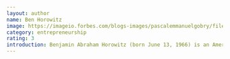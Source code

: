 ```yaml
---
layout: author
name: Ben Horowitz
image: https://imageio.forbes.com/blogs-images/pascalemmanuelgobry/files/2014/09/ben-horowitz.jpg
category: entrepreneurship
rating: 3
introduction: Benjamin Abraham Horowitz (born June 13, 1966) is an American businessman, investor, blogger, and author. He is a technology entrepreneur and co-founder along with Marc Andreessen of the venture capital firm Andreessen Horowitz. He previously co-founded and served as president and chief executive officer of the enterprise software company Opsware, which Hewlett-Packard acquired in 2007. Horowitz is the author of The Hard Thing About Hard Things - Building a Business When There Are No Easy Answers, a book about startups, and What You Do Is Who You Are - How to Create Your Business Culture.
---
```

